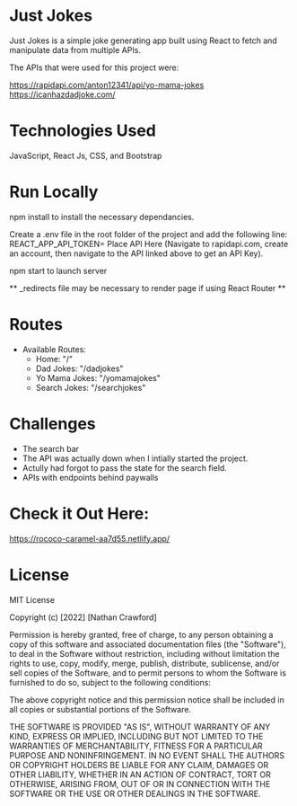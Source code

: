 # Just Jokes

Just Jokes is a simple joke generating app built using React to fetch and manipulate data from multiple APIs.

The APIs that were used for this project were:

https://rapidapi.com/anton12341/api/yo-mama-jokes
https://icanhazdadjoke.com/

# Technologies Used

JavaScript, React Js, CSS, and Bootstrap

# Run Locally

npm install to install the necessary dependancies.

Create a .env file in the root folder of the project and add the following line: REACT_APP_API_TOKEN= Place API Here (Navigate to rapidapi.com, create an account, then navigate to the API linked above to get an API Key).

npm start to launch server

** _redirects file may be necessary to render page if using React Router **


# Routes
- Available Routes:
    - Home: "/"
    - Dad Jokes: "/dadjokes"
    - Yo Mama Jokes: "/yomamajokes"
    - Search Jokes: "/searchjokes"


# Challenges

- The search bar
 - The API was actually down when I intially started the project.
 - Actully had forgot to pass the state for the search field.
- APIs with endpoints behind paywalls

# Check it Out Here:

https://rococo-caramel-aa7d55.netlify.app/

# License

MIT License

Copyright (c) [2022] [Nathan Crawford]

Permission is hereby granted, free of charge, to any person obtaining a copy
of this software and associated documentation files (the "Software"), to deal
in the Software without restriction, including without limitation the rights
to use, copy, modify, merge, publish, distribute, sublicense, and/or sell
copies of the Software, and to permit persons to whom the Software is
furnished to do so, subject to the following conditions:

The above copyright notice and this permission notice shall be included in all
copies or substantial portions of the Software.

THE SOFTWARE IS PROVIDED "AS IS", WITHOUT WARRANTY OF ANY KIND, EXPRESS OR
IMPLIED, INCLUDING BUT NOT LIMITED TO THE WARRANTIES OF MERCHANTABILITY,
FITNESS FOR A PARTICULAR PURPOSE AND NONINFRINGEMENT. IN NO EVENT SHALL THE
AUTHORS OR COPYRIGHT HOLDERS BE LIABLE FOR ANY CLAIM, DAMAGES OR OTHER
LIABILITY, WHETHER IN AN ACTION OF CONTRACT, TORT OR OTHERWISE, ARISING FROM,
OUT OF OR IN CONNECTION WITH THE SOFTWARE OR THE USE OR OTHER DEALINGS IN THE
SOFTWARE.